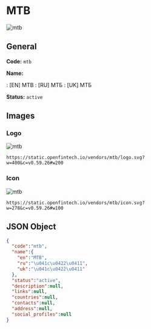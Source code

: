
# MTB 
![mtb](https://static.openfintech.io/vendors/mtb/logo.svg?w=400&c=v0.59.26#w200)  

## General 
 
**Code:** `mtb` 
 
**Name:** 
 
:	[EN] MTB 
:	[RU] МТБ 
:	[UK] МТБ 
 
**Status:** `active` 
 

## Images 

### Logo 
 
![mtb](https://static.openfintech.io/vendors/mtb/logo.svg?w=400&c=v0.59.26#w200)  

```
https://static.openfintech.io/vendors/mtb/logo.svg?w=400&c=v0.59.26#w200
```  

### Icon 
 
![mtb](https://static.openfintech.io/vendors/mtb/icon.svg?w=278&c=v0.59.26#w100)  

```
https://static.openfintech.io/vendors/mtb/icon.svg?w=278&c=v0.59.26#w100
```  

## JSON Object 

```json
{
  "code":"mtb",
  "name":{
    "en":"MTB",
    "ru":"\u041c\u0422\u0411",
    "uk":"\u041c\u0422\u0411"
  },
  "status":"active",
  "description":null,
  "links":null,
  "countries":null,
  "contacts":null,
  "address":null,
  "social_profiles":null
}
```  

